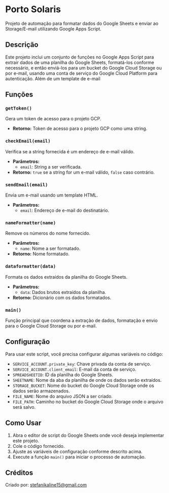 # Porto Solaris

Projeto de automação para formatar dados do Google Sheets e enviar ao Storage/E-mail utilizando Google Apps Script.

## Descrição

Este projeto inclui um conjunto de funções no Google Apps Script para extrair dados de uma planilha do Google Sheets, formatá-los conforme necessário, e então enviá-los para um bucket do Google Cloud Storage ou por e-mail, usando uma conta de serviço do Google Cloud Platform para autenticação. Além de um template de e-mail

## Funções

### `getToken()`

Gera um token de acesso para o projeto GCP.

- **Retorno:** Token de acesso para o projeto GCP como uma string.

### `checkEmail(email)`

Verifica se a string fornecida é um endereço de e-mail válido.

- **Parâmetros:**
  - `email`: String a ser verificada.
- **Retorno:** `true` se a string for um e-mail válido, `false` caso contrário.

### `sendEmail(email)`

Envia um e-mail usando um template HTML.

- **Parâmetros:**
  - `email`: Endereço de e-mail do destinatário.

### `nameFormatter(name)`

Remove os números do nome fornecido.

- **Parâmetros:**
  - `name`: Nome a ser formatado.
- **Retorno:** Nome formatado.

### `dataformatter(data)`

Formata os dados extraídos da planilha do Google Sheets.

- **Parâmetros:**
  - `data`: Dados brutos extraídos da planilha.
- **Retorno:** Dicionário com os dados formatados.

### `main()`

Função principal que coordena a extração de dados, formatação e envio para o Google Cloud Storage ou por e-mail.

## Configuração

Para usar este script, você precisa configurar algumas variáveis no código:

- `SERVICE_ACCOUNT.private_key`: Chave privada da conta de serviço.
- `SERVICE_ACCOUNT.client_email`: E-mail da conta de serviço.
- `SPREADSHEETID`: ID da planilha do Google Sheets.
- `SHEETNAME`: Nome da aba da planilha de onde os dados serão extraídos.
- `STORAGE_BUCKET`: Nome do bucket do Google Cloud Storage onde os dados serão armazenados.
- `FILE_NAME`: Nome do arquivo JSON a ser criado.
- `FILE_PATH`: Caminho no bucket do Google Cloud Storage onde o arquivo será salvo.

## Como Usar

1. Abra o editor de script do Google Sheets onde você deseja implementar este projeto.
2. Cole o código fornecido.
3. Ajuste as variáveis de configuração conforme descrito acima.
4. Execute a função `main()` para iniciar o processo de automação.

## Créditos

Criado por: stefanikaline15@gmail.com
